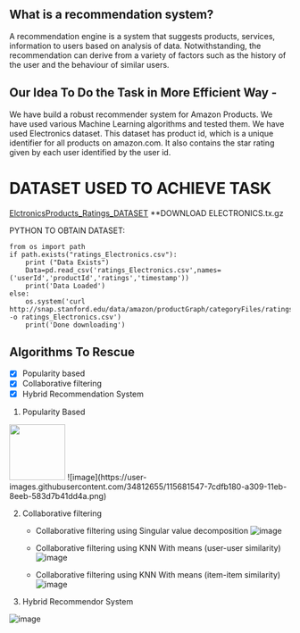 ## What is a recommendation system?

A recommendation engine is a system that suggests products, services, information to users based on analysis of data. 
Notwithstanding, the recommendation can derive from a variety of factors such as the history of the user and the behaviour of similar users.

## Our Idea To Do the Task in More Efficient Way -

We have build a robust recommender system for Amazon Products. 
We have used various Machine Learning algorithms and tested them. We have used Electronics dataset. 
This dataset has product id, which is a unique identifier for all products on amazon.com. It also contains the star rating given by each user identified by the user id.


# DATASET USED TO ACHIEVE TASK
[ElctronicsProducts_Ratings_DATASET](http://jmcauley.ucsd.edu/data/amazon/)
**DOWNLOAD ELECTRONICS.tx.gz


PYTHON TO OBTAIN DATASET:
```
from os import path
if path.exists("ratings_Electronics.csv"):
    print ("Data Exists")
    Data=pd.read_csv('ratings_Electronics.csv',names=('userId','productId','ratings','timestamp'))
    print('Data Loaded')
else:
    os.system('curl http://snap.stanford.edu/data/amazon/productGraph/categoryFiles/ratings_Electronics.csv -o ratings_Electronics.csv')
    print('Done downloading')
```


## Algorithms To Rescue

- [x] Popularity based
- [x] Collaborative filtering 
- [x] Hybrid Recommendation System

1. Popularity Based
<img src="https://user-images.githubusercontent.com/34812655/115681547-7cdfb180-a309-11eb-8eeb-583d7b41dd4a.png" width="100" height="100">
![image](https://user-images.githubusercontent.com/34812655/115681547-7cdfb180-a309-11eb-8eeb-583d7b41dd4a.png)



2. Collaborative filtering
   - Collaborative filtering using Singular value decomposition
     ![image](https://user-images.githubusercontent.com/34812655/115673650-b90f1400-a301-11eb-8397-65d1981edaef.png)

    - Collaborative filtering using KNN With means (user-user similarity)
      ![image](https://user-images.githubusercontent.com/34812655/115673343-5fa6e500-a301-11eb-9b29-194419f862c0.png)
      
     - Collaborative filtering using KNN With means (item-item similarity)
       ![image](https://user-images.githubusercontent.com/34812655/115673015-ff17a800-a300-11eb-9145-adfff5ccbb3c.png)
       

3. Hybrid Recommendor System

![image](https://user-images.githubusercontent.com/34812655/115671587-87954900-a2ff-11eb-820d-4fe95a2305a1.png)



